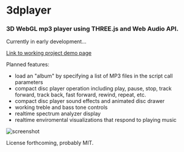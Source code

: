 # 3dplayer
### 3D WebGL mp3 player using THREE.js and Web Audio API.

Currently in early development...

[Link to working project demo page](https://paulslocum.github.io/3dplayer/)

Planned features: 
 - load an "album" by specifying a list of MP3 files in the script call parameters
 - compact disc player operation including play, pause, stop, track forward, track back, fast forward, rewind, repeat, etc.
 - compact disc player sound effects and animated disc drawer
 - working treble and bass tone controls
 - realtime spectrum analyzer display
 - realtime enviromental visualizations that respond to playing music
 
![screenshot](https://paulslocum.github.io/3dplayer/docs/screenshot.jpg)

License forthcoming, probably MIT.